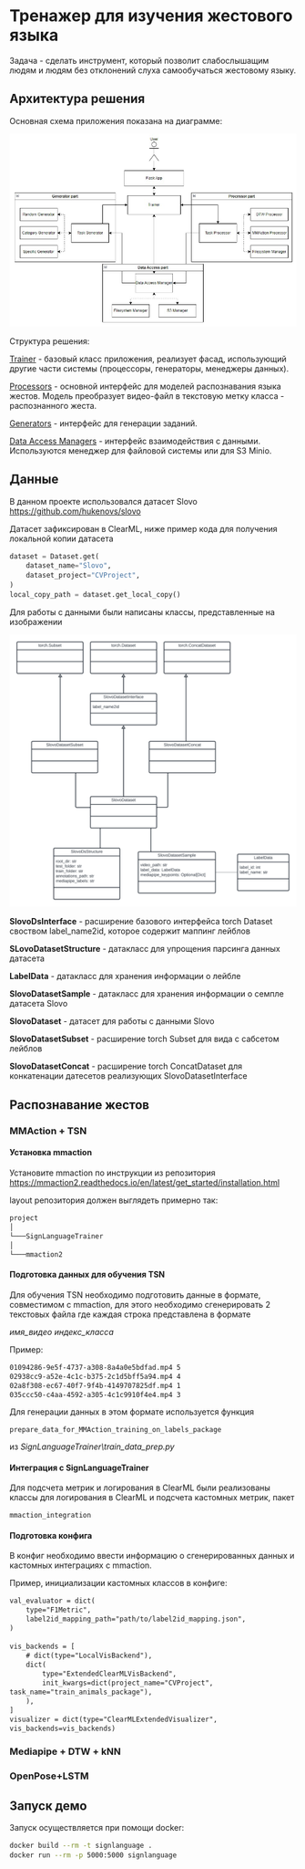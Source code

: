 # Тренажер для изучения жестового языка

Задача - сделать инструмент, который позволит слабослышащим людям и людям без отклонений слуха самообучаться жестовому языку.

## Архитектура решения

Основная схема приложения показана на диаграмме:

![Диаграмма](images/diagram.jpg)

Структура решения:

[Trainer](src/trainer.py) - базовый класс приложения, реализует фасад, использующий другие части системы (процессоры, генераторы, менеджеры данных).

[Processors](src/processors/) - основной интерфейс для моделей распознавания языка жестов. Модель преобразует видео-файл в текстовую метку класса - распознанного жеста.

[Generators](src/generators/) - интерфейс для генерации заданий.

[Data Access Managers](src/data_access_managers/) - интерфейс взаимодействия с данными. Используются менеджер для файловой системы или для S3 Minio.

## Данные

В данном проекте использовался датасет Slovo 
https://github.com/hukenovs/slovo

Датасет зафиксирован в ClearML, ниже пример кода для получения локальной копии датасета   

```python
dataset = Dataset.get(
    dataset_name="Slovo",
    dataset_project="CVProject",
)
local_copy_path = dataset.get_local_copy()
```

Для работы с данными были написаны классы, представленные на изображении

![Диаграмма](images/data_uml.png)

**SlovoDsInterface** - расширение базового интерфейса torch Dataset своством label_name2id, которое содержит маппинг лейблов 

**SLovoDatasetStructure** - датакласс для упрощения парсинга данных датасета

**LabelData** - датакласс для хранения информации о лейбле 

**SlovoDatasetSample** - датакласс для хранения информации о семпле датасета Slovo

**SlovoDataset** - датасет для работы с данными Slovo

**SlovoDatasetSubset** - расширение torch Subset для вида с сабсетом  лейблов 

**SlovoDatasetConcat** - расширение torch ConcatDataset для конкатенации датесетов реализующих SlovoDatasetInterface


## Распознавание жестов

### MMAction + TSN

#### Установка mmaction

Установите mmaction по инструкции из репозитория
https://mmaction2.readthedocs.io/en/latest/get_started/installation.html

layout репозитория должен выглядеть примерно так:

```
project
│
└───SignLanguageTrainer
│   
└───mmaction2
```

#### Подготовка данных для обучения TSN

Для обучения TSN необходимо подготовить данные в формате, совместимом с mmaction, для этого необходимо сгенерировать 2 текстовых файла где каждая строка представлена в формате 

*имя_видео* *индекс_класса* 

Пример:
```
01094286-9e5f-4737-a308-8a4a0e5bdfad.mp4 5
02938cc9-a52e-4c1c-b375-2c1d5bff5a94.mp4 4
02a8f308-ec67-40f7-9f4b-4149707825df.mp4 1
035ccc50-c4aa-4592-a305-4c1c9910f4e4.mp4 3
```

Для генерации данных в этом формате используется функция 

```
prepare_data_for_MMAction_training_on_labels_package
```

из *SignLanguageTrainer\train_data_prep.py*


#### Интеграция с SignLanguageTrainer

Для подсчета метрик и логирования в ClearML были реализованы классы для логирования в ClearML и подсчета кастомных метрик, пакет 

```
mmaction_integration
```

#### Подготовка конфига
В конфиг необходимо ввести информацию о сгенерированных данных и кастомных интеграциях с mmaction.

Пример, инициализации кастомных классов в конфиге:

```
val_evaluator = dict(
    type="F1Metric",
    label2id_mapping_path="path/to/label2id_mapping.json",
)

vis_backends = [
    # dict(type="LocalVisBackend"),
    dict(
        type="ExtendedClearMLVisBackend",
        init_kwargs=dict(project_name="CVProject", task_name="train_animals_package"),
    ),
]
visualizer = dict(type="ClearMLExtendedVisualizer", vis_backends=vis_backends)
```


### Mediapipe + DTW + kNN

### OpenPose+LSTM

## Запуск демо

Запуск осуществляется при помощи docker:

```bash
docker build --rm -t signlanguage .
docker run --rm -p 5000:5000 signlanguage
```
